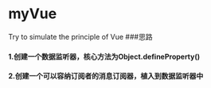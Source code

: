# myVue
Try to simulate the principle of Vue
###思路
#### 1.创建一个数据监听器，核心方法为Object.defineProperty()
#### 2.创建一个可以容纳订阅者的消息订阅器，植入到数据监听器中